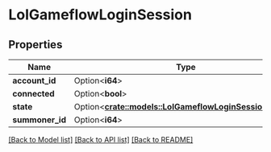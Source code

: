 # LolGameflowLoginSession

## Properties

Name | Type | Description | Notes
------------ | ------------- | ------------- | -------------
**account_id** | Option<**i64**> |  | [optional]
**connected** | Option<**bool**> |  | [optional]
**state** | Option<[**crate::models::LolGameflowLoginSessionStates**](LolGameflowLoginSessionStates.md)> |  | [optional]
**summoner_id** | Option<**i64**> |  | [optional]

[[Back to Model list]](../README.md#documentation-for-models) [[Back to API list]](../README.md#documentation-for-api-endpoints) [[Back to README]](../README.md)


